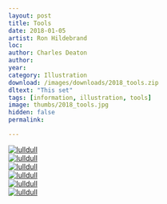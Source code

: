 ```yaml
---
layout: post
title: Tools
date: 2018-01-05
artist: Ron Hildebrand
loc: 
author: Charles Deaton
author: 
year: 
category: Illustration
download: /images/downloads/2018_tools.zip
dltext: "This set"
tags: [information, illustration, tools]
image: thumbs/2018_tools.jpg
hidden: false
permalink:

---
```





<div class="post_image">
	<a href="{{ site.baseurl }}/images/posts/2018_tools/001.jpg" target="_blank">
	<img src="{{ site.baseurl }}/images/posts/2018_tools/001.jpg" alt="lulldull"></a>
</div>

<div class="post_image">
	<a href="{{ site.baseurl }}/images/posts/2018_tools/002.jpg" target="_blank">
	<img src="{{ site.baseurl }}/images/posts/2018_tools/002.jpg" alt="lulldull"></a>
</div>

<div class="post_image">
	<a href="{{ site.baseurl }}/images/posts/2018_tools/003.jpg" target="_blank">
	<img src="{{ site.baseurl }}/images/posts/2018_tools/003.jpg" alt="lulldull"></a>
</div>

<div class="post_image">
	<a href="{{ site.baseurl }}/images/posts/2018_tools/004.jpg" target="_blank">
	<img src="{{ site.baseurl }}/images/posts/2018_tools/004.jpg" alt="lulldull"></a>
</div>

<div class="post_image">
	<a href="{{ site.baseurl }}/images/posts/2018_tools/005.jpg" target="_blank">
	<img src="{{ site.baseurl }}/images/posts/2018_tools/005.jpg" alt="lulldull"></a>
</div>

<div class="post_image">
	<a href="{{ site.baseurl }}/images/posts/2018_tools/006.jpg" target="_blank">
	<img src="{{ site.baseurl }}/images/posts/2018_tools/006.jpg" alt="lulldull"></a>
</div>